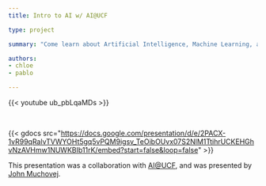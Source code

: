 ```yaml
---
title: Intro to AI w/ AI@UCF

type: project

summary: "Come learn about Artificial Intelligence, Machine Learning, and Data Science. We’ll be covering a brief background of AI, the requisite math, and jumping into a workshop focused on some principles of Data Science, finishing off by building a Machine Learning model."

authors:
- chloe
- pablo

---
```

{{< youtube ub_pbLqaMDs >}}

<br>

{{< gdocs src="https://docs.google.com/presentation/d/e/2PACX-1vR99qRalvTVWYOHt5gq5vPQM9igsv_TeOibOUvx07S2NlM1TtihrUCKEHGhvNzAVHmw1NUWKBIb11rK/embed?start=false&loop=false" >}}

This presentation was a collaboration with [AI@UCF](https://ucfai.org), and was presented by [John Muchovej](https://ucfai.org/authors/ionlights/).